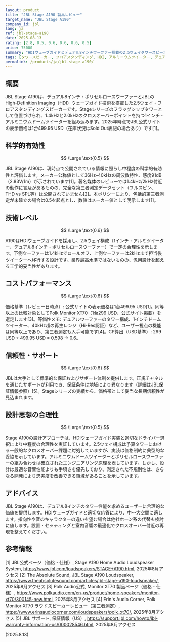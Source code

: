 ```yaml
---
layout: product
title: "JBL Stage A190 製品レビュー"
target_name: "JBL Stage A190"
company_id: jbl
lang: ja
ref: jbl-stage-a190
date: 2025-08-13
rating: [2.8, 0.5, 0.6, 0.6, 0.6, 0.5]
price: 75000
summary: "HDIウェーブガイドとデュアル8インチウーファー搭載の2.5ウェイタワースピーカー。工学的に基礎以上で性能は中程度"
tags: [タワースピーカー, フロアスタンディング, HDI, アルミニウムツイーター, デュアル8インチ]
permalink: /products/ja/jbl-stage-a190/
---
```


## 概要

JBL Stage A190は、デュアル8インチ・ポリセルロースウーファーとJBLのHigh-Definition Imaging（HDI）ウェーブガイド技術を搭載した2.5ウェイ・フロアスタンディングスピーカーです。Stageシリーズのフラッグシップタワーとして位置づけられ、1.4kHzと2.0kHzのクロスオーバーポイントを持つ1インチ・アルミニウムドームツイーターを組み込みます。2025年時点でJBL公式サイトの表示価格は1台499.95 USD（在庫状況はSold Out表記の場合あり）です[1]。

## 科学的有効性

$$ \Large \text{0.5} $$

JBL Stage A190は、現時点で公開されている情報に照らし中程度の科学的有効性と評価します。メーカー公称値として36Hz–40kHzの周波数特性、感度91dB（2.83V/1m）が示されています[1]。著名媒体のレビューでは1.4kHz/2kHz付近の動作に言及があるものの、完全な第三者測定データセット（フルスピン、THD vs SPL等）は公開されていません[2]。本ポリシーにより、包括的第三者測定が未確立の場合は0.5を起点とし、数値はメーカー値として明示します[1]。

## 技術レベル

$$ \Large \text{0.6} $$

A190はHDIウェーブガイドを採用し、2.5ウェイ構成（1インチ・アルミツイーター、デュアル8インチ・ポリセルロースウーファー）で一定の合理性を示します。下側ウーファーは1.4kHzでロールオフ、上側ウーファーは2kHzまで担当後ツイーターへ移行する設計です。業界最高水準ではないものの、汎用設計を超える工学的妥当性があります。

## コストパフォーマンス

$$ \Large \text{0.6} $$

価格基準（レビュー日時点）: 公式サイトの表示価格は1台499.95 USD[1]。同等以上の比較対象としてPolk Monitor XT70（1台299 USD、公式サイト掲載）を選定します[3]。等価性メモ: デュアルウーファーのタワー構成、1インチドームツイーター、40kHz超の再生レンジ（Hi-Res認証）など、ユーザー視点の機能は同等以上であり、第三者測定も入手可能です[4]。CP算出（USD基準）: 299 USD ÷ 499.95 USD = 0.598 → 0.6。

## 信頼性・サポート

$$ \Large \text{0.6} $$

JBLは大手として標準的な保証およびサポート体制を提供します。正規チャネルを通じたサポートが利用でき、保証条件は地域により異なります（詳細はJBL保証情報参照）[5]。Stageシリーズの実績から、価格帯として妥当な長期信頼性が見込まれます。

## 設計思想の合理性

$$ \Large \text{0.5} $$

Stage A190の設計アプローチは、HDIウェーブガイド実装と適切なドライバー選択により中程度の合理性を実証しています。2.5ウェイ構成は予算タワーにおける一般的なクロスオーバー課題に対処していますが、実装は価格制約に典型的な妥協を示しています。アルミニウムドームツイーターとポリセルロースウーファーの組み合わせは確立されたエンジニアリング原理を表しています。しかし、設計は最適な音響性能よりも手頃さを優先しており、測定された不規則性は、さらなる開発により忠実度を改善できる領域があることを示しています。

## アドバイス

JBL Stage A190は、デュアル8インチのタワー性能を求めるユーザーに合理的な価値を提供します。HDIウェーブガイドと適切な応答により、中～大空間に適します。指向性や音のキャラクターの違いを望む場合は他社ホーン系の代替も検討に値します。設置・セッティングと室内音響の最適化でクロスオーバー付近の再現を整えてください。

## 参考情報

[1] JBL公式ページ（価格・仕様）, Stage A190 Home Audio Loudspeaker System, https://www.jbl.com/loudspeakers/STAGE+A190.html, 2025年8月アクセス
[2] The Absolute Sound, JBL Stage A190 Loudspeaker, https://www.theabsolutesound.com/articles/jbl-stage-a190-loudspeaker/, 2025年8月アクセス
[3] Polk Audio公式, Monitor XT70 製品ページ（価格・仕様）, https://www.polkaudio.com/en-us/product/home-speakers/monitor-xt70/300145-new.html, 2025年8月アクセス
[4] Erin's Audio Corner, Polk Monitor XT70 ラウドスピーカーレビュー（第三者測定）, https://www.erinsaudiocorner.com/loudspeakers/polk_xt70/, 2025年8月アクセス
[5] JBL サポート, 保証情報（US）, https://support.jbl.com/howto/jbl-warranty-information-us/000028546.html, 2025年8月アクセス

(2025.8.13)